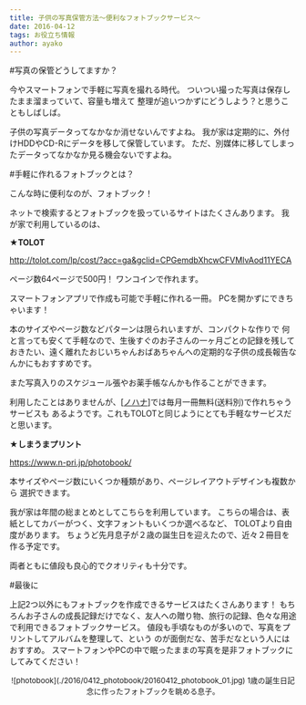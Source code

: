 ```yaml
---
title: 子供の写真保管方法〜便利なフォトブックサービス〜
date: 2016-04-12
tags: お役立ち情報
author: ayako
---
```

#写真の保管どうしてますか？

今やスマートフォンで手軽に写真を撮れる時代。
ついつい撮った写真は保存したまま溜まっていて、容量も増えて
整理が追いつかずにどうしよう？と思うこともしばしば。


子供の写真データってなかなか消せないんですよね。
我が家は定期的に、外付けHDDやCD-Rにデータを移して保管しています。
ただ、別媒体に移してしまったデータってなかなか見る機会ないですよね。


#手軽に作れるフォトブックとは？

こんな時に便利なのが、フォトブック！

ネットで検索するとフォトブックを扱っているサイトはたくさんあります。
我が家で利用しているのは、


**★TOLOT**

<a href="http://tolot.com/lp/cost/?acc=ga&gclid=CPGemdbXhcwCFVMIvAod11YECA" target="_blank">http://tolot.com/lp/cost/?acc=ga&gclid=CPGemdbXhcwCFVMIvAod11YECA</a>

ページ数64ページで500円！
ワンコインで作れます。

スマートフォンアプリで作成も可能で手軽に作れる一冊。
PCを開かずにできちゃいます！

本のサイズやページ数などパターンは限られいますが、コンパクトな作りで
何と言っても安くて手軽なので、生後すぐのお子さんの一ヶ月ごとの記録を残しておきたい、遠く離れたおじいちゃんおばあちゃんへの定期的な子供の成長報告なんかにもおすすめです。

また写真入りのスケジュール張やお薬手帳なんかも作ることができます。


利用したことはありませんが、[<a href="http://nohana.jp/" target="_blank">ノハナ</a>]では毎月一冊無料(送料別)で作れちゃうサービスも
あるようです。これもTOLOTと同じようにとても手軽なサービスだと思います。



**★しまうまプリント**

<a href="https://www.n-pri.jp/photobook/" target="_blank">https://www.n-pri.jp/photobook/</a>


本サイズやページ数にいくつか種類があり、ページレイアウトデザインも複数から
選択できます。

我が家は年間の総まとめとしてこちらを利用しています。
こちらの場合は、表紙としてカバーがつく、文字フォントもいくつか選べるなど、
TOLOTより自由度があります。
ちょうど先月息子が２歳の誕生日を迎えたので、近々２冊目を作る予定です。

両者ともに値段も良心的でクオリティも十分です。


#最後に


上記2つ以外にもフォトブックを作成できるサービスはたくさんあります！
もちろんお子さんの成長記録だけでなく、友人への贈り物、旅行の記録、色々な用途で利用できるフォトブックサービス。
値段も手頃なものが多いので、写真をプリントしてアルバムを整理して、という
のが面倒だな、苦手だなという人にはおすすめ。
スマートフォンやPCの中で眠ったままの写真を是非フォトブックにしてみてください！
<div style="text-align:center">
<font size="2">
![photobook](./2016/0412_photobook/20160412_photobook_01.jpg)
1歳の誕生日記念に作ったフォトブックを眺める息子。
</font>
</div>










